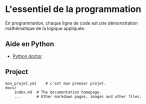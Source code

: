 # L'essentiel de la programmation

En programmation, chaque ligne de code est une démonstration mathématique de la logique appliquée.

## Aide en Python

* [Python doctor](https://python.doctor/)

## Project

    mon_projet.yml    # c'est mon premier projet.
    docs/
        index.md  # The documentation homepage.
        ...       # Other markdown pages, images and other files.
